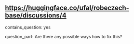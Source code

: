 ## https://huggingface.co/ufal/robeczech-base/discussions/4

contains_question: yes

question_part: Are there any possible ways how to fix this?